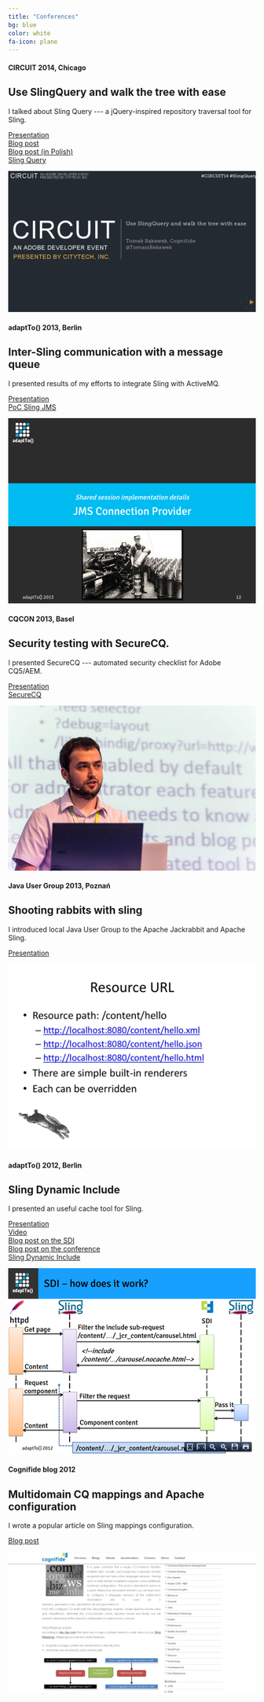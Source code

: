 ```yaml
---
title: "Conferences"
bg: blue
color: white
fa-icon: plane
---
```


#### CIRCUIT 2014, Chicago

## Use SlingQuery and walk the tree with ease

I talked about Sling Query --- a jQuery-inspired repository traversal tool for Sling.

<i class="fa fa-eye"></i> <a href="http://cognifide.github.io/Sling-Query/circuit2014">Presentation</a><br/>
<i class="fa fa-pencil"></i> <a href="http://www.cognifide.com/blogs/cq/circuit-2014/">Blog post</a><br/>
<i class="fa fa-pencil"></i> <a href="http://newton.net.pl/2014/06/chicago/">Blog post (in Polish)</a><br/>
<i class="fa fa-github"></i> <a href="https://github.com/apache/sling/tree/trunk/contrib/extensions/sling-query">Sling Query</a>

<a href="http://cognifide.github.io/Sling-Query/circuit2014">
<img src="/img/conf/slingquery.png" class="screenshot"/>
</a>

#### adaptTo() 2013, Berlin

## Inter-Sling communication with a message queue

I presented results of my efforts to integrate Sling with ActiveMQ.

<i class="fa fa-eye"></i> <a href="http://www.slideshare.net/TomaszRkawek/activemq-adaptto">Presentation</a><br/>
<i class="fa fa-github"></i> <a href="https://github.com/Cognifide/PoC-Sling-JMS/">PoC Sling JMS</a>

<a href="http://www.slideshare.net/TomaszRkawek/activemq-adaptto">
<img src="/img/conf/jms.png" class="screenshot"/>
</a>

#### CQCON 2013, Basel

## Security testing with SecureCQ.

I presented SecureCQ --- automated security checklist for Adobe CQ5/AEM.

<i class="fa fa-eye"></i> <a href="http://www.slideshare.net/TomaszRkawek/securecq">Presentation</a><br/>
<i class="fa fa-github"></i> <a href="https://github.com/Cognifide/SecureCQ">SecureCQ</a>

<img src="/img/cqcon2013-photo.jpg" class="screenshot"/>

#### Java User Group 2013, Poznań

## Shooting rabbits with sling

I introduced local Java User Group to the Apache Jackrabbit and Apache Sling.

<i class="fa fa-eye"></i> <a href="http://www.slideshare.net/TomaszRkawek/jcr-and-sling">Presentation</a><br/>

<a href="http://www.slideshare.net/TomaszRkawek/jcr-and-sling">
<img src="/img/conf/jcr-sling.jpg" class="screenshot"/>
</a>

#### adaptTo() 2012, Berlin

## Sling Dynamic Include

I presented an useful cache tool for Sling.

<i class="fa fa-eye"></i> <a href="http://www.slideshare.net/TomaszRkawek/sling-dynamic-include">Presentation</a><br/>
<i class="fa fa-video-camera"></i> <a href="http://vimeopro.com/pvvideo/adaptto2012/video/52194354">Video</a><br/>
<i class="fa fa-pencil"></i> <a href="http://www.cognifide.com/blogs/cq/sling-dynamic-include/">Blog post on the SDI</a><br/>
<i class="fa fa-pencil"></i> <a href="http://www.cognifide.com/blogs/cq/adaptto2012-gettop5/">Blog post on the conference</a><br/>
<i class="fa fa-github"></i> <a href="https://github.com/Cognifide/Sling-Dynamic-Include">Sling Dynamic Include</a>

<a href="http://www.slideshare.net/TomaszRkawek/sling-dynamic-include">
<img src="/img/conf/sdi.png" class="screenshot"/>
</a>

#### Cognifide blog 2012

## Multidomain CQ mappings and Apache configuration

I wrote a popular article on Sling mappings configuration.

<i class="fa fa-pencil"></i> <a href="http://www.cognifide.com/blogs/cq/multidomain-cq-mappings-and-apache-configuration">Blog post</a><br/>

<a href="http://www.cognifide.com/blogs/cq/multidomain-cq-mappings-and-apache-configuration">
<img src="/img/conf/multidomain.png" class="screenshot"/>
</a>
